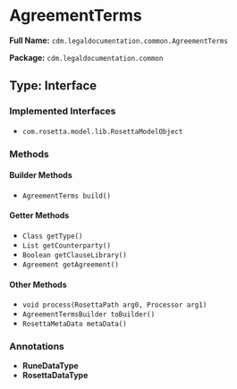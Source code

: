 # AgreementTerms

**Full Name:** `cdm.legaldocumentation.common.AgreementTerms`

**Package:** `cdm.legaldocumentation.common`

## Type: Interface

### Implemented Interfaces

- `com.rosetta.model.lib.RosettaModelObject`

### Methods

#### Builder Methods

- `AgreementTerms build()`

#### Getter Methods

- `Class getType()`
- `List getCounterparty()`
- `Boolean getClauseLibrary()`
- `Agreement getAgreement()`

#### Other Methods

- `void process(RosettaPath arg0, Processor arg1)`
- `AgreementTermsBuilder toBuilder()`
- `RosettaMetaData metaData()`

### Annotations

- **RuneDataType**
- **RosettaDataType**

